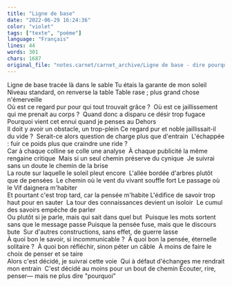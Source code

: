 ```yaml
---
title: "Ligne de base"
date: "2022-06-29 16:24:36"
color: "violet"
tags: ["texte", "poème"]
language: "Français"
lines: 44
words: 301
chars: 1687
original_file: "notes.carnet/carnet_archive/Ligne de base - dire pourquoi .sqd"
---
```


Ligne de base tracée là dans le sable
Tu étais la garante de mon soleil 
Niveau standard, on renverse la table
Table rase ; plus grand chose n'émerveille  
Où est ce regard pur pour qui tout trouvait grâce ? 
Où est ce jaillissement qui me prenait au corps ? 
Quand donc a disparu ce désir trop fugace
Pourquoi vient cet ennui quand je penses au Dehors  
Il doit y avoir un obstacle, un trop-plein
Ce regard pur et noble jaillissait-il du vide ? 
Serait-ce alors question de charge plus que d'entrain 
L'échappée : fuir ce poids plus que craindre une ride ?  
Car à chaque colline se colle une analyse 
À chaque publicité la même rengaine critique 
Mais si un seul chemin préserve du cynique 
Je suivrai sans un doute le chemin de la brise  
La route sur laquelle le soleil pleut encore 
L'allée bordée d'arbres plutôt que de pensées 
Le chemin où le vent du vivant souffle fort
Le passage où le Vif daignera m'habiter  
Et pourtant c'est trop tard, car la pensée m'habite
L'édifice de savoir trop haut pour en sauter 
La tour des connaissances devient un isoloir 
Le cumul des savoirs empêche de parler  
Ou plutôt si je parle, mais qui sait dans quel but 
Puisque les mots sortent sans que le message passe
Puisque la pensée fuse, mais que le discours bute 
Sur d'autres constructions, sans effet, de guerre lasse  
À quoi bon le savoir, si incommunicable ? 
À quoi bon la pensée, éternelle solitaire ? 
À quoi bon réfléchir, sinon péter un câble 
À moins de faire le choix de penser et se taire  
Alors c'est décidé, je suivrai cette voie 
Qui à défaut d'échanges me rendrait mon entrain 
C'est décidé au moins pour un bout de chemin
Écouter, rire, penser— mais ne plus dire "pourquoi"